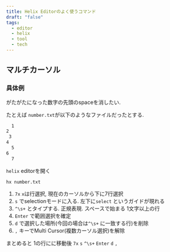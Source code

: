 ```yaml
---
title: Helix Editorのよく使うコマンド
draft: "false"
tags:
  - editor
  - helix
  - tool
  - tech
---
```


## マルチカーソル


### 具体例

がたがたになった数字の先頭のspaceを消したい.

たとえば `number.txt`が以下のようなファイルだったとする.

```number.txt
  1
2
 3
4
  5
6
  7
```

`helix` editorを開く
```shell
hx number.txt
```


1. `7x` `x`は行選択, 現在のカーソルから下に7行選択
2. `s` でselectionモードに入る. 左下に`select` というガイドが現れる
3. `^\s+`  とタイプする. 正規表現. スペースで始まる 1文字以上の行
4. `Enter` で範囲選択を確定
5. `d` で選択した場所(今回の場合は`^\s+` に一致する行)を削除
6. `,` キーでMulti Cursor(複数カーソル選択)を解除

まとめると
1の行にに移動後
`7x` `s` `^\s+` `Enter` `d` `,`

